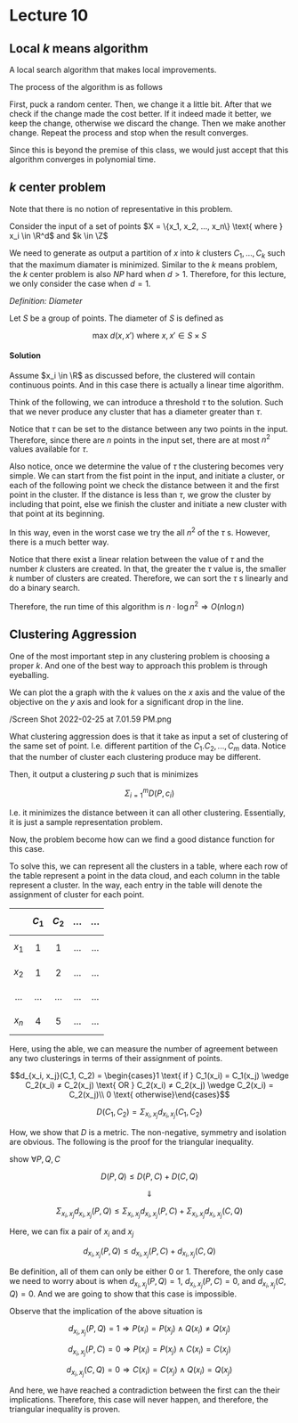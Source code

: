 # Lecture 10

## Local $k$ means algorithm

A local search algorithm that makes local improvements.

The process of the algorithm is as follows

First, puck a random center. Then, we change it a little bit. After that we check if the change made the cost better. If it indeed made it better, we keep the change, otherwise we discard the change. Then we make another change. Repeat the process and stop when the result converges.

Since this is beyond the premise of this class, we would just accept that this algorithm converges in polynomial time.

## $k$ center problem

Note that there is no notion of representative in this problem.

Consider the input of a set of points $X = \{x_1, x_2, ..., x_n\} \text{ where } x_i \in \R^d$ and $k \in \Z$

We need to generate as output a partition of $x$ into $k$ clusters $C_1, ..., C_k$ such that the maximum diamater is minimized. Similar to the $k$ means problem, the $k$ center problem is also $NP$ hard when $d > 1$. Therefore, for this lecture, we only consider the case when $d = 1$.

*Definition: Diameter*

Let $S$ be a group of points. The diameter of $S$ is defined as 

$$\text{max } d(x, x') \text{ where } x, x' \in S \times S$$

#### Solution

Assume $x_i \in \R$ as discussed before, the clustered will contain continuous points. And in this case there is actually a linear time algorithm.

Think of the following, we can introduce a threshold $\tau$ to the solution. Such that we never produce any cluster that has a diameter greater than $\tau$.

Notice that $\tau$ can be set to the distance between any two points in the input. Therefore, since there are $n$ points in the input set, there are at most $n^2$ values available for $\tau$.

Also notice, once we determine the value of $\tau$ the clustering becomes very simple. We can start from the fist point in the input, and initiate a cluster, or each of the following point we check the distance between it and the first point in the cluster. If the distance is less than $\tau$, we grow the cluster by including that point, else we finish the cluster and initiate a new cluster with that point at its beginning.

In this way, even in the worst case we try the all $n^2$ of the $\tau$ s. However, there is a much better way.

Notice that there exist a linear relation between the value of $\tau$ and the number $k$ clusters are created. In that, the greater the $\tau$ value is, the smaller $k$ number of clusters are created. Therefore, we can sort the $\tau$ s linearly and do a binary search.

Therefore, the run time of this algorithm is $n \cdot \log n^2 \Rightarrow O(n \log n)$

## Clustering Aggression

One of the most important step in any clustering problem is choosing a proper $k$. And one of the best way to approach this problem is through eyeballing.

We can plot the a graph with the $k$ values on the $x$ axis and the value of the objective on the $y$ axis and look for a significant drop in the line.

/Screen Shot 2022-02-25 at 7.01.59 PM.png

What clustering aggression does is that it take as input a set of clustering of the same set of point. I.e. different partition of the $C_1. C_2, ..., C_m$ data. Notice that the number of cluster each clustering produce may be different.

Then, it output a clustering $p$ such that is minimizes

$$\Sigma^{m}_{i = 1} D(P, c_i)$$

I.e. it minimizes the distance between it can all other clustering. Essentially, it is just a sample representation problem.

Now, the problem become how can we find a good distance function for this case.

To solve this, we can represent all the clusters in a table, where each row of the table represent a point in the data cloud, and each column in the table represent a cluster. In the way, each entry in the table will denote the assignment of cluster for each point.

|  | $$C_1$$ | $$C_2$$ | $$\dots$$ | $$\dots$$ |
|:--|:--|:--|:--|:--|
| $$x_1$$ | $$1$$ | $$1$$ | $$\dots$$ | $$\dots$$ |
| $$x_2$$ | $$1$$ | $$2$$ | $$\dots$$ | $$\dots$$ |
| $$\dots$$ | $$\dots$$ | $$\dots$$ | $$\dots$$ | $$\dots$$ |
| $$x_n$$ | $$4$$ | $$5$$ | $$\dots$$ | $$\dots$$ |

Here, using the able, we can measure the number of agreement between any two clusterings in terms of their assignment of points.

$$d_{x_i, x_j}(C_1, C_2) = \begin{cases}1 \text{ if } C_1(x_i) = C_1(x_j) \wedge C_2(x_i) ≠ C_2(x_j) \text{ OR } C_2(x_i) ≠ C_2(x_j) \wedge C_2(x_i) = C_2(x_j)\\ 0 \text{ otherwise}\end{cases}$$

$$D(C_1, C_2) = \Sigma_{x_i, x_j} d_{x_i, x_j}(C_1, C_2)$$

How, we show that $D$ is a metric. The non-negative, symmetry and isolation are obvious. The following is the proof for the triangular inequality.

show $\forall P, Q, C$

$$D(P, Q) \le D(P, C) + D(C, Q)$$

$$\Downarrow$$

$$\Sigma_{x_i, x_j} d_{x_i, x_j} (P, Q) \le \Sigma_{x_i, x_j} d_{x_i, x_j}(P, C) + \Sigma_{x_i, x_j} d_{x_i, x_j} (C, Q)$$

Here, we can fix a pair of $x_i$ and $x_j$

$$d_{x_i, x_j} (P, Q) \le d_{x_i, x_j}(P, C) + d_{x_i, x_j} (C, Q)$$

Be definition, all of them can only be either $0$ or $1$. Therefore, the only case we need to worry about is when $d_{x_i, x_j} (P, Q) = 1$, $d_{x_i, x_j}(P, C) = 0$, and $d_{x_i, x_j} (C, Q) = 0$. And we are going to show that this case is impossible.

Observe that the implication of the above situation is

$$d_{x_i, x_j} (P, Q) = 1 \Rightarrow P(x_i) = P(x_j) \wedge Q(x_i) ≠ Q(x_j)$$

$$d_{x_i, x_j} (P, C) = 0 \Rightarrow P(x_i) = P(x_j) \wedge C(x_i) = C (x_j)$$

$$d_{x_i, x_j} (C, Q) = 0 \Rightarrow C(x_i) = C(x_j) \wedge Q(x_i) = Q(x_j)$$

And here, we have reached a contradiction between the first can the their implications. Therefore, this case will never happen, and therefore, the triangular inequality is proven.